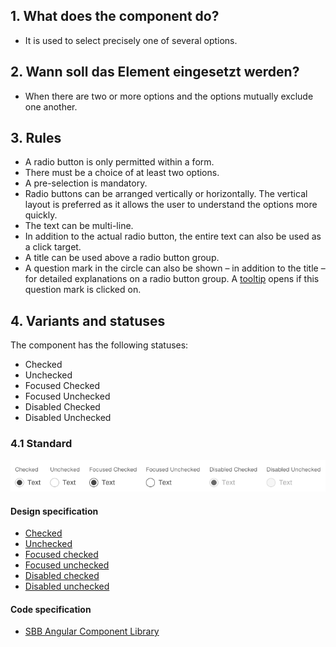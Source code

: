 ## 1. What does the component do? 
* It is used to select precisely one of several options.


## 2. Wann soll das Element eingesetzt werden?
* When there are two or more options and the options mutually exclude one another.


## 3. Rules
* A radio button is only permitted within a form.
* There must be a choice of at least two options.
* A pre-selection is mandatory.
* Radio buttons can be arranged vertically or horizontally. The vertical layout is preferred as it allows the user to understand the options more quickly.
* The text can be multi-line.
* In addition to the actual radio button, the entire text can also be used as a click target.
* A title can be used above a radio button group.
* A question mark in the circle can also be shown – in addition to the title – for detailed explanations on a radio button group. A [tooltip](https://digital.sbb.ch/en/webapps/components/tooltip) opens if this question mark is clicked on.


## 4. Variants and statuses
The component has the following statuses:
* Checked
* Unchecked
* Focused Checked
* Focused Unchecked
* Disabled Checked
* Disabled Unchecked

### 4.1 Standard
![Image of the radio button component](https://raw.githubusercontent.com/sbb-design-systems/design-system-webapp-documentation/master/documentation/components/radiobutton/images/radiobutton_default.png 'class: image')

#### Design specification
* [Checked](https://www.sketch.com/s/58b25e4c-bf9c-4f74-973f-503538fcbea2/a/9dlW0z#Inspector)
* [Unchecked](https://www.sketch.com/s/58b25e4c-bf9c-4f74-973f-503538fcbea2/a/Pw1oM8#Inspector)
* [Focused checked](https://www.sketch.com/s/58b25e4c-bf9c-4f74-973f-503538fcbea2/a/gk1Z5j#Inspector)
* [Focused unchecked](https://www.sketch.com/s/58b25e4c-bf9c-4f74-973f-503538fcbea2/a/8jVp08)
* [Disabled checked](https://www.sketch.com/s/58b25e4c-bf9c-4f74-973f-503538fcbea2/a/2q7elA#Inspector)
* [Disabled unchecked](https://www.sketch.com/s/58b25e4c-bf9c-4f74-973f-503538fcbea2/a/MVmM87#Inspector)

#### Code specification
* [SBB Angular Component Library](https://angular.app.sbb.ch/angular/components/radio-button?variant=lean)